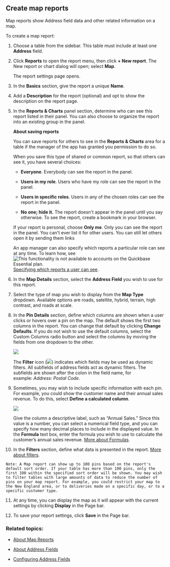## Create map reports

Map reports show Address field data and other related information on a map.

To create a map report:

1.  Choose a table from the sidebar. This table must include at least one **Address** field.
    
2.  Click **Reports** to open the report menu, then click **\+ New report**. The New report or chart dialog will open; select **Map**.
    
    The report settings page opens.
    
3.  In the **Basics** section, give the report a unique **Name**.
    
4.  Add a **Description** for the report (optional) and opt to show the description on the report page.
    
5.  In the **Reports & Charts** panel section, determine who can see this report listed in their panel. You can also choose to organize the report into an existing group in the panel.
    
    **About saving reports**
    
    You can save reports for others to see in the **Reports & Charts** area for a table if the manager of the app has granted you permission to do so.
    
    When you save this type of shared or common report, so that others can see it, you have several choices:
    
    -   **Everyone**. Everybody can see the report in the panel.
        
    -   **Users in my role**. Users who have my role can see the report in the panel.
        
    -   **Users in specific roles**. Users in any of the chosen roles can see the report in the panel.
        
    -   **No one; hide it.** The report doesn't appear in the panel until you say otherwise. To see the report, create a bookmark in your browser.
        
    
    If your report is personal, choose **Only me**. Only you can see the report in the panel. You can't ever list it for other users. You can still let others open it by sending them links
    
    An app manager can also specify which reports a particular role can see at any time. To learn how, see ![](https://helpv2.quickbase.com/hc/article_attachments/28605273263252 "This functionality  is not available to accounts on the Quickbase Essential plan.")[Specifying which reports a user can see](https://helpv2.quickbase.com/hc/en-us/articles/4570384081556-Specifying-which-reports-a-user-can-see-).
    
6.  In the **Map Details** section, select the **Address Field** you wish to use for this report.
    
7.  Select the type of map you wish to display from the **Map Type** dropdown. Available options are roads, satellite, hybrid, terrain, high contrast, and roads at scale.
    
8.  In the **Pin Details** section, define which columns are shown when a user clicks or hovers over a pin on the map. The default shows the first two columns in the report. You can change that default by clicking **Change Defaults**. If you do not wish to use the default columns, select the Custom Columns radio button and select the columns by moving the fields from one dropdown to the other.
    
    ![](https://helpv2.quickbase.com/hc/article_attachments/4572854863636)
    
    The **Filter** icon (![](https://helpv2.quickbase.com/hc/article_attachments/4572868820884)) indicates which fields may be used as dynamic filters. All subfields of address fields act as dynamic filters. The subfields are shown after the colon in the field name, for example: _Address: Postal Code_.
    
9.  Sometimes, you may wish to include specific information with each pin. For example, you could show the customer name and their annual sales revenue. To do this, select **Define a calculated column**.
    
    ![](https://helpv2.quickbase.com/hc/article_attachments/4572883034644)
    
    Give the column a descriptive label, such as “Annual Sales.” Since this value is a number, you can select a numerical field type, and you can specify how many decimal places to include in the displayed value. In the **Formula** text box, enter the formula you wish to use to calculate the customer’s annual sales revenue. [More about Formulas](https://helpv2.quickbase.com/hc/en-us/articles/4570376002580-Using-Formulas-in-Quickbase-).
    
10.  In the **Filters** section, define what data is presented in the report. [More about filters](https://helpv2.quickbase.com/hc/en-us/articles/4570137000980-Filter-Records-).
    
    Note: A Map report can show up to 100 pins based on the report's default sort order. If your table has more than 100 pins, only the first 100 within the specified sort order will be shown. You may wish to filter tables with large amounts of data to reduce the number of pins on your map report. For example, you could restrict your map to the New England area, or to deliveries made on a specific day, or to a specific customer type.
    
11.  At any time, you can display the map as it will appear with the current settings by clicking **Display** in the Page bar.
    
12.  To save your report settings, click **Save** in the Page bar.
    

### Related topics:

-   [About Map Reports](https://helpv2.quickbase.com/hc/en-us/articles/4570365324308-About-Map-Reports-)
    
-   [About Address Fields](https://helpv2.quickbase.com/hc/en-us/articles/4570321319700-About-Address-Fields-)
    
-   [Configuring Address Fields](https://helpv2.quickbase.com/hc/en-us/articles/4570349602836-Configure-Address-Field-)